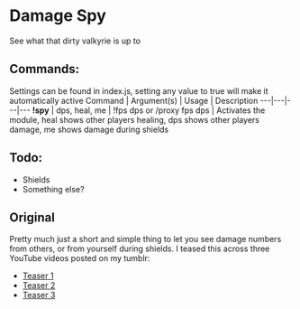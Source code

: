 # Damage Spy
See what that dirty valkyrie is up to

## Commands:
Settings can be found in index.js, setting any value to true will make it automatically active
Command | Argument(s) | Usage | Description
---|---|---|---
**!spy** | dps, heal, me | !fps dps or /proxy fps dps | Activates the module, heal shows other players healing, dps shows other players damage, me shows damage during shields

## Todo: 
* Shields
* Something else?

## Original
Pretty much just a short and simple thing to let you see damage numbers from
others, or from yourself during shields. I teased this across three YouTube
videos posted on my tumblr:
- [Teaser 1](https://komyou.tumblr.com/post/87682973110)
- [Teaser 2](https://komyou.tumblr.com/post/87683014525)
- [Teaser 3](https://komyou.tumblr.com/post/87683204315)
